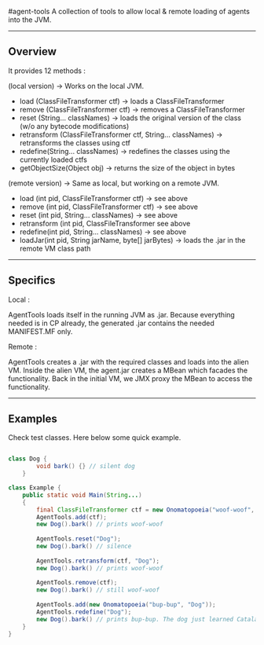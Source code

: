 #agent-tools
A collection of tools to allow local & remote loading of agents into the JVM. 

--------
Overview
--------

It provides 12 methods :

(local version) -> Works on the local JVM.

* load (ClassFileTransformer ctf) -> loads a ClassFileTransformer
* remove (ClassFileTransformer ctf) -> removes a ClassFileTransformer
* reset (String... classNames) -> loads the original version of the class (w/o any bytecode modifications)
* retransform (ClassFileTransformer ctf, String... classNames) -> retransforms the classes using ctf
* redefine(String... classNames) -> redefines the classes using the currently loaded ctfs
* getObjectSize(Object obj) -> returns the size of the object in bytes

(remote version) -> Same as local, but working on a remote JVM. 

* load (int pid, ClassFileTransformer ctf) -> see above
* remove (int pid, ClassFileTransformer ctf) -> see above
* reset (int pid, String... classNames) -> see above
* retransform (int pid, ClassFileTransformer see above
* redefine(int pid, String... classNames) -> see above
* loadJar(int pid, String jarName, byte[] jarBytes) -> loads the .jar in the remote VM class path 

---------
Specifics 
---------

Local :

AgentTools loads itself in the running JVM as .jar. 
Because everything needed is in CP already, the generated .jar contains the needed MANIFEST.MF only.

Remote :

AgentTools creates a .jar with the required classes and loads into the alien VM. 
Inside the alien VM, the agent.jar creates a MBean which facades the functionality.
Back in the initial VM, we JMX proxy the MBean to access the functionality.

---------
Examples 
---------

Check test classes. Here below some quick example.

```java

class Dog {
		void bark() {} // silent dog
	}

class Example {
	public static void Main(String...)
	{
		final ClassFileTransformer ctf = new Onomatopoeia("woof-woof", "Dog"); // This transformer changes the Dog class to console out the given onomatopoeia
		AgentTools.add(ctf);
		new Dog().bark() // prints woof-woof
		
		AgentTools.reset("Dog");
		new Dog().bark() // silence
		
		AgentTools.retransform(ctf, "Dog");
		new Dog().bark() // prints woof-woof
		
		AgentTools.remove(ctf);
		new Dog().bark() // still woof-woof
		
		AgentTools.add(new Onomatopoeia("bup-bup", "Dog"));
		AgentTools.redefine("Dog");
		new Dog().bark() // prints bup-bup. The dog just learned Catalan !		
	}
}
```
